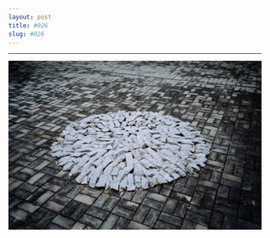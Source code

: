 ```yaml
---
layout: post
title: #026
slug: #026
---
```

---
<p class="description" style="text-align: justify;">
<img src="/assets/danilo-luna-earlyworks-01.jpg" />  
<br>
<br>
